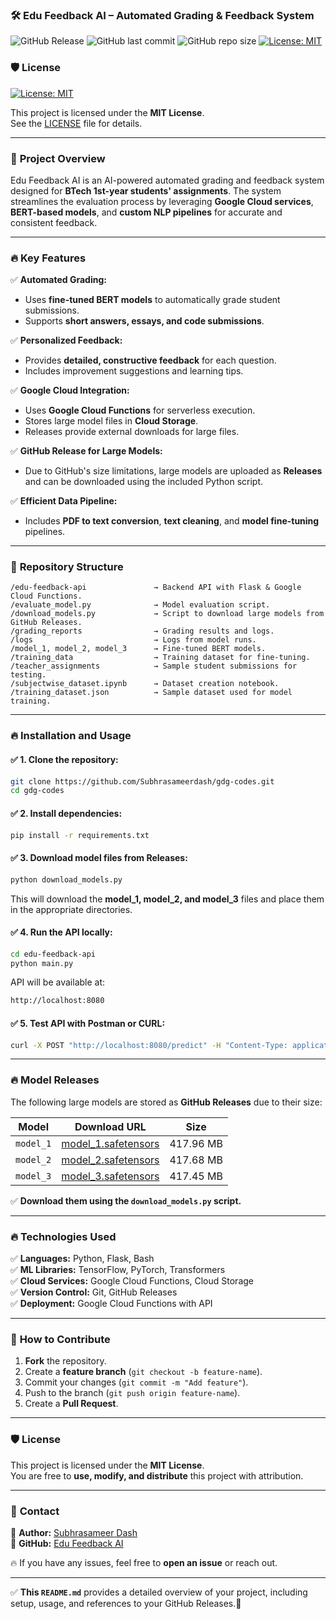 
### 🛠️ **Edu Feedback AI – Automated Grading & Feedback System**

![GitHub Release](https://img.shields.io/github/release/Subhrasameerdash/gdg-codes.svg)				![GitHub last commit](https://img.shields.io/github/last-commit/Subhrasameerdash/gdg-codes)				![GitHub repo size](https://img.shields.io/github/repo-size/Subhrasameerdash/gdg-codes) 				[![License: MIT](https://img.shields.io/badge/License-MIT-green.svg)](https://opensource.org/licenses/MIT)




### 🛡️ **License**

[![License: MIT](https://img.shields.io/badge/License-MIT-green.svg)](https://opensource.org/licenses/MIT)
  
This project is licensed under the **MIT License**.  
See the [LICENSE](./LICENSE) file for details.

---

### 🚀 **Project Overview**

Edu Feedback AI is an AI-powered automated grading and feedback system designed for **BTech 1st-year students' assignments**. The system streamlines the evaluation process by leveraging **Google Cloud services**, **BERT-based models**, and **custom NLP pipelines** for accurate and consistent feedback.

---

### 🔥 **Key Features**

✅ **Automated Grading:**  
- Uses **fine-tuned BERT models** to automatically grade student submissions.  
- Supports **short answers, essays, and code submissions**.  

✅ **Personalized Feedback:**  
- Provides **detailed, constructive feedback** for each question.  
- Includes improvement suggestions and learning tips.  

✅ **Google Cloud Integration:**  
- Uses **Google Cloud Functions** for serverless execution.  
- Stores large model files in **Cloud Storage**.  
- Releases provide external downloads for large files.

✅ **GitHub Release for Large Models:**  
- Due to GitHub's size limitations, large models are uploaded as **Releases** and can be downloaded using the included Python script.  

✅ **Efficient Data Pipeline:**  
- Includes **PDF to text conversion**, **text cleaning**, and **model fine-tuning** pipelines.  

---

### 📁 **Repository Structure**

```
/edu-feedback-api               → Backend API with Flask & Google Cloud Functions.  
/evaluate_model.py              → Model evaluation script.  
/download_models.py             → Script to download large models from GitHub Releases.  
/grading_reports                → Grading results and logs.  
/logs                           → Logs from model runs.  
/model_1, model_2, model_3      → Fine-tuned BERT models.  
/training_data                  → Training dataset for fine-tuning.  
/teacher_assignments            → Sample student submissions for testing.  
/subjectwise_dataset.ipynb      → Dataset creation notebook.  
/training_dataset.json          → Sample dataset used for model training.  
```

---

### 🔥 **Installation and Usage**

#### ✅ 1. Clone the repository:
```bash
git clone https://github.com/Subhrasameerdash/gdg-codes.git
cd gdg-codes
```

#### ✅ 2. Install dependencies:
```bash
pip install -r requirements.txt
```

#### ✅ 3. Download model files from Releases:
```bash
python download_models.py
```
This will download the **model_1, model_2, and model_3** files and place them in the appropriate directories.

#### ✅ 4. Run the API locally:
```bash
cd edu-feedback-api
python main.py
```
API will be available at:  
```bash
http://localhost:8080
```

#### ✅ 5. Test API with Postman or CURL:
```bash
curl -X POST "http://localhost:8080/predict" -H "Content-Type: application/json" -d @test_payload.json
```

---

### 🔥 **Model Releases**

The following large models are stored as **GitHub Releases** due to their size:  

| Model            | Download URL                                    | Size     |
|-----------------|-------------------------------------------------|----------|
| `model_1`       | [model_1.safetensors](https://github.com/Subhrasameerdash/gdg-codes/releases/download/v1.0/model_1.safetensors) | 417.96 MB |
| `model_2`       | [model_2.safetensors](https://github.com/Subhrasameerdash/gdg-codes/releases/download/v1.0/model_2.safetensors) | 417.68 MB |
| `model_3`       | [model_3.safetensors](https://github.com/Subhrasameerdash/gdg-codes/releases/download/v1.0/model_3.safetensors) | 417.45 MB |

✅ **Download them using the `download_models.py` script.**

---

### 🔥 **Technologies Used**

✅ **Languages:** Python, Flask, Bash  
✅ **ML Libraries:** TensorFlow, PyTorch, Transformers  
✅ **Cloud Services:** Google Cloud Functions, Cloud Storage  
✅ **Version Control:** Git, GitHub Releases  
✅ **Deployment:** Google Cloud Functions with API  

---

### 🚀 **How to Contribute**

1. **Fork** the repository.  
2. Create a **feature branch** (`git checkout -b feature-name`).  
3. Commit your changes (`git commit -m "Add feature"`).  
4. Push to the branch (`git push origin feature-name`).  
5. Create a **Pull Request**.  

---

### 🛡️ **License**

This project is licensed under the **MIT License**.  
You are free to **use, modify, and distribute** this project with attribution.

---

### 💬 **Contact**

📧 **Author:** [Subhrasameer Dash](https://github.com/Subhrasameerdash)  
💬 **GitHub:** [Edu Feedback AI](https://github.com/Subhrasameerdash/gdg-codes)  

🔥 If you have any issues, feel free to **open an issue** or reach out.

---

✅ **This `README.md`** provides a detailed overview of your project, including setup, usage, and references to your GitHub Releases.🚀